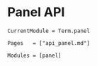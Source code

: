 # Panel API
```@meta
CurrentModule = Term.panel
```

```@index
Pages   = ["api_panel.md"]
```

```@autodocs
Modules = [panel]
```